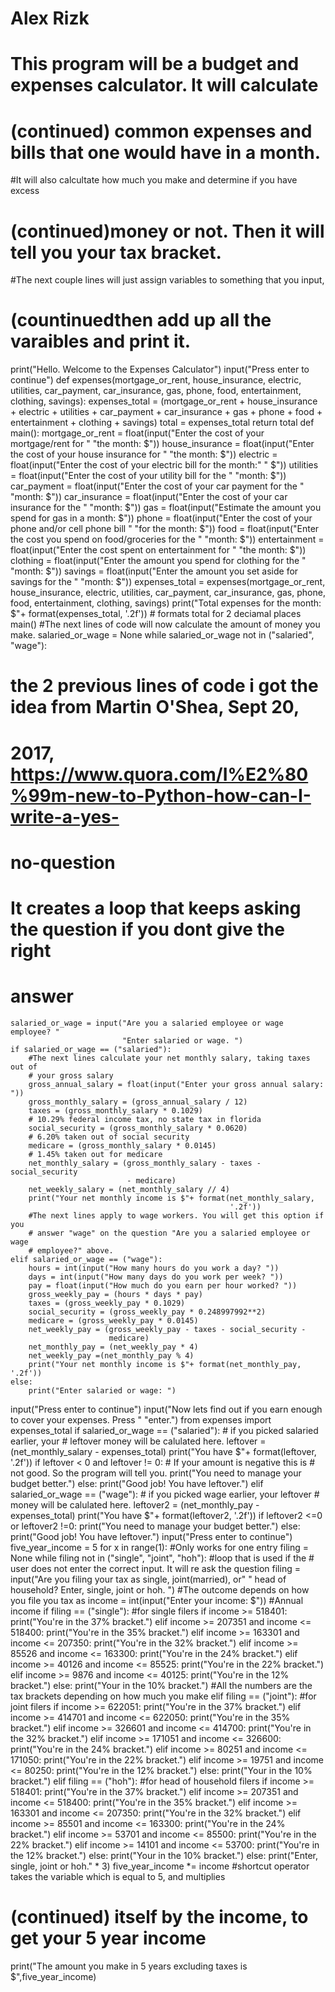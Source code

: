 # Alex Rizk
# This program will be a budget and expenses calculator. It will calculate
# (continued) common expenses and bills that one would have in a month.
#It will also calcultate how much you make and determine if you have excess
# (continued)money or not. Then it will tell you your tax bracket.
#The next couple lines will just assign variables to something that you input,
# (countinuedthen add up all the varaibles and print it.

print("Hello. Welcome to the Expenses Calculator")
input("Press enter to continue")
def expenses(mortgage_or_rent, house_insurance, electric, utilities,
             car_payment, car_insurance, gas, phone, food, entertainment,
             clothing, savings):
    expenses_total = (mortgage_or_rent + house_insurance + electric + utilities
                      + car_payment + car_insurance + gas + phone + food +
                      entertainment + clothing + savings)
    total = expenses_total
    return total
def main():
    mortgage_or_rent = float(input("Enter the cost of your mortgage/rent for "
                                   "the month: $"))
    house_insurance = float(input("Enter the cost of your house insurance for "
                                  "the month: $"))
    electric = float(input("Enter the cost of your electric bill for the month:"
                           " $"))
    utilities = float(input("Enter the cost of your utility bill for the "
                            "month: $"))
    car_payment = float(input("Enter the cost of your car payment for the "
                              "month: $"))
    car_insurance = float(input("Enter the cost of your car insurance for the "
                                "month: $"))
    gas = float(input("Estimate the amount you spend for gas in a month: $"))
    phone = float(input("Enter the cost of your phone and/or cell phone bill "
                        "for the month: $"))
    food = float(input("Enter the cost you spend on food/groceries for the "
                       "month: $"))
    entertainment = float(input("Enter the cost spent on entertainment for "
                                "the month: $"))
    clothing = float(input("Enter the amount you spend for clothing for the "
                           "month: $"))
    savings = float(input("Enter the amount you set aside for savings for the "
                          "month: $"))
    expenses_total = expenses(mortgage_or_rent, house_insurance, electric,
                              utilities, car_payment, car_insurance, gas,
                              phone, food, entertainment, clothing, savings)
    print("Total expenses for the month: $"+ format(expenses_total, '.2f'))
    # formats total for 2 deciamal places
main()
#The next lines of code will now calculate the amount of money you make.
salaried_or_wage = None
while salaried_or_wage not in ("salaried", "wage"):
# the 2 previous lines of code i got the idea from Martin O'Shea, Sept 20,
# 2017, https://www.quora.com/I%E2%80%99m-new-to-Python-how-can-I-write-a-yes-
# no-question
# It creates a loop that keeps asking the question if you dont give the right
# answer
    salaried_or_wage = input("Are you a salaried employee or wage employee? "
                             "Enter salaried or wage. ")
    if salaried_or_wage == ("salaried"):
        #The next lines calculate your net monthly salary, taking taxes out of
        # your gross salary
        gross_annual_salary = float(input("Enter your gross annual salary: "))
        gross_monthly_salary = (gross_annual_salary / 12)
        taxes = (gross_monthly_salary * 0.1029)
        # 10.29% federal income tax, no state tax in florida
        social_security = (gross_monthly_salary * 0.0620)
        # 6.20% taken out of social security
        medicare = (gross_monthly_salary * 0.0145)
        # 1.45% taken out for medicare
        net_monthly_salary = (gross_monthly_salary - taxes - social_security
                              - medicare)
        net_weekly_salary = (net_monthly_salary // 4)
        print("Your net monthly income is $"+ format(net_monthly_salary,
                                                     '.2f'))
        #The next lines apply to wage workers. You will get this option if you
        # answer "wage" on the question "Are you a salaried employee or wage
        # employee?" above.
    elif salaried_or_wage == ("wage"):
        hours = int(input("How many hours do you work a day? "))
        days = int(input("How many days do you work per week? "))
        pay = float(input("How much do you earn per hour worked? "))
        gross_weekly_pay = (hours * days * pay)
        taxes = (gross_weekly_pay * 0.1029)
        social_security = (gross_weekly_pay * 0.248997992**2)
        medicare = (gross_weekly_pay * 0.0145)
        net_weekly_pay = (gross_weekly_pay - taxes - social_security -
                          medicare)
        net_monthly_pay = (net_weekly_pay * 4)
        net_weekly_pay =(net_monthly_pay % 4)
        print("Your net monthly income is $"+ format(net_monthly_pay, '.2f'))
    else:
        print("Enter salaried or wage: ")
input("Press enter to continue")
input("Now lets find out if you earn enough to cover your expenses. Press "
      "enter.")
from expenses import expenses_total
if salaried_or_wage == ("salaried"): # if you picked salaried earlier, your
    # leftover money will be calulated here.
    leftover = (net_monthly_salary - expenses_total)
    print("You have $"+ format(leftover, '.2f'))
    if leftover < 0 and leftover != 0: # If your amount is negative this is
        # not good. So the program will tell you.
        print("You need to manage your budget better.")
    else:
        print("Good job! You have leftover.")
elif salaried_or_wage == ("wage"): # if you picked wage earlier, your leftover
    # money will be calulated here.
    leftover2 = (net_monthly_pay - expenses_total)
    print("You have $"+ format(leftover2, '.2f'))
    if leftover2 <=0 or leftover2 !=0:
        print("You need to manage your budget better.")
    else:
        print("Good job! You have leftover.")
input("Press enter to continue")
five_year_income = 5
for x in range(1): #Only works for one entry
    filing = None
    while filing not in ("single", "joint", "hoh"): #loop that is used if the
        # user does not enter the correct input. It will re ask the question
        filing = input("Are you filing your tax as single, joint(married), or"
                       " head of household? Enter, single, joint or hoh. ")
        #The outcome depends on how you file you tax as
        income = int(input("Enter your income: $")) #Annual income
        if filing == ("single"): #for single filers
            if income >= 518401:
                print("You're in the 37% bracket.")
            elif income >= 207351 and income <= 518400:
                print("You're in the 35% bracket.")
            elif income >= 163301 and income <= 207350:
                print("You're in the 32% bracket.")
            elif income >= 85526 and income <= 163300:
                print("You're in the 24% bracket.")
            elif income >= 40126 and income <= 85525:
                print("You're in the 22% bracket.")
            elif income >= 9876 and income <= 40125:
                print("You're in the 12% bracket.")
            else:
                print("Your in the 10% bracket.")
        #All the numbers are the tax brackets depending on how much you make
        elif filing == ("joint"): #for joint filers
            if income >= 622051:
                print("You're in the 37% bracket.")
            elif income >= 414701 and income <= 622050:
                print("You're in the 35% bracket.")
            elif income >= 326601 and income <= 414700:
                print("You're in the 32% bracket.")
            elif income >= 171051 and income <= 326600:
                print("You're in the 24% bracket.")
            elif income >= 80251 and income <= 171050:
                print("You're in the 22% bracket.")
            elif income >= 19751 and income <= 80250:
                print("You're in the 12% bracket.")
            else:
                print("Your in the 10% bracket.")
        elif filing == ("hoh"): #for head of household filers
            if income >= 518401:
                print("You're in the 37% bracket.")
            elif income >= 207351 and income <= 518400:
                print("You're in the 35% bracket.")
            elif income >= 163301 and income <= 207350:
                print("You're in the 32% bracket.")
            elif income >= 85501 and income <= 163300:
                print("You're in the 24% bracket.")
            elif income >= 53701 and income <= 85500:
                print("You're in the 22% bracket.")
            elif income >= 14101 and income <= 53700:
                print("You're in the 12% bracket.")
            else:
                print("Your in the 10% bracket.")
        else:
            print("Enter, single, joint or hoh." * 3)
five_year_income *= income
#shortcut operator takes the variable which is equal to 5, and multiplies
# (continued) itself by the income, to get your 5 year income
print("The amount you make in 5 years excluding taxes is $",five_year_income)
